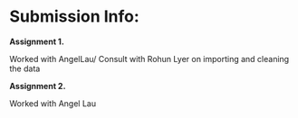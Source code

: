 


# Submission Info:


**Assignment 1.** 

Worked with AngelLau/ Consult with Rohun Lyer on importing and cleaning the data

**Assignment 2.**

Worked with Angel Lau 